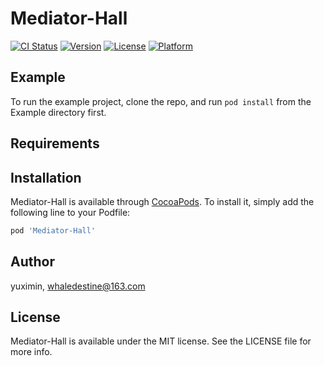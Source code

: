 # Mediator-Hall

[![CI Status](https://img.shields.io/travis/yuximin/Mediator-Hall.svg?style=flat)](https://travis-ci.org/yuximin/Mediator-Hall)
[![Version](https://img.shields.io/cocoapods/v/Mediator-Hall.svg?style=flat)](https://cocoapods.org/pods/Mediator-Hall)
[![License](https://img.shields.io/cocoapods/l/Mediator-Hall.svg?style=flat)](https://cocoapods.org/pods/Mediator-Hall)
[![Platform](https://img.shields.io/cocoapods/p/Mediator-Hall.svg?style=flat)](https://cocoapods.org/pods/Mediator-Hall)

## Example

To run the example project, clone the repo, and run `pod install` from the Example directory first.

## Requirements

## Installation

Mediator-Hall is available through [CocoaPods](https://cocoapods.org). To install
it, simply add the following line to your Podfile:

```ruby
pod 'Mediator-Hall'
```

## Author

yuximin, whaledestine@163.com

## License

Mediator-Hall is available under the MIT license. See the LICENSE file for more info.
